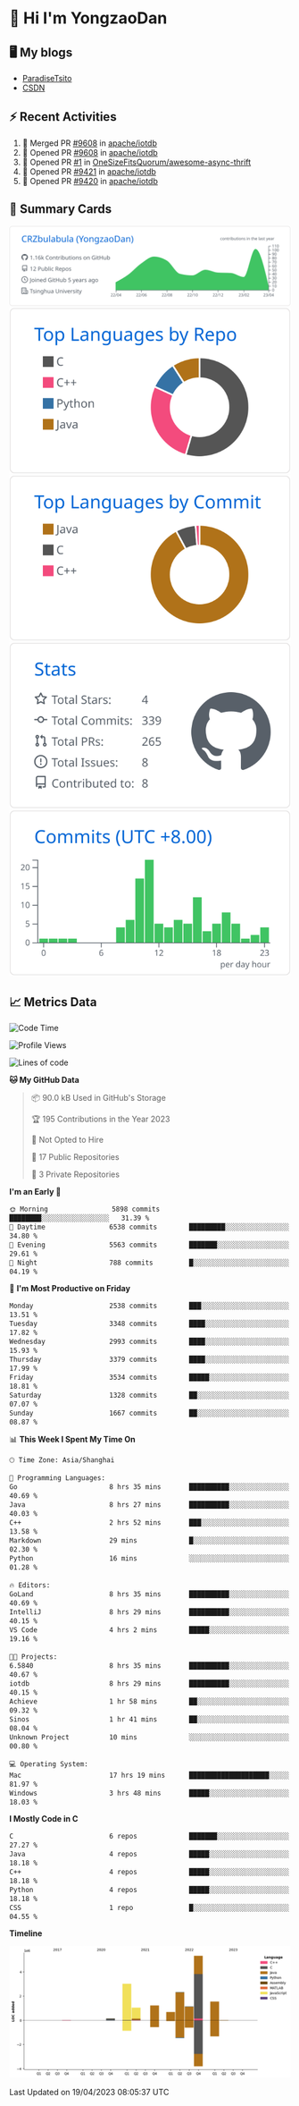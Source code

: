# 👋 Hi I'm YongzaoDan

## 🖥 My blogs
  + [ParadiseTsito](https://www.paradisetsito.love/)
  + [CSDN](https://blog.csdn.net/CRZbulabula?type=blog)

## ⚡ Recent Activities
<!--START_SECTION:activity-->
1. 🎉 Merged PR [#9608](https://github.com/apache/iotdb/pull/9608) in [apache/iotdb](https://github.com/apache/iotdb)
2. 💪 Opened PR [#9608](https://github.com/apache/iotdb/pull/9608) in [apache/iotdb](https://github.com/apache/iotdb)
3. 💪 Opened PR [#1](https://github.com/OneSizeFitsQuorum/awesome-async-thrift/pull/1) in [OneSizeFitsQuorum/awesome-async-thrift](https://github.com/OneSizeFitsQuorum/awesome-async-thrift)
4. 💪 Opened PR [#9421](https://github.com/apache/iotdb/pull/9421) in [apache/iotdb](https://github.com/apache/iotdb)
5. 💪 Opened PR [#9420](https://github.com/apache/iotdb/pull/9420) in [apache/iotdb](https://github.com/apache/iotdb)
<!--END_SECTION:activity-->

## 🎑 Summary Cards

[![](https://raw.githubusercontent.com/CRZbulabula/CRZbulabula/main/profile-summary-card-output/github/0-profile-details.svg)](https://github.com/vn7n24fzkq/github-profile-summary-cards)
[![](https://raw.githubusercontent.com/CRZbulabula/CRZbulabula/main/profile-summary-card-output/github/1-repos-per-language.svg)](https://github.com/vn7n24fzkq/github-profile-summary-cards) [![](https://raw.githubusercontent.com/CRZbulabula/CRZbulabula/main/profile-summary-card-output/github/2-most-commit-language.svg)](https://github.com/vn7n24fzkq/github-profile-summary-cards)
[![](https://raw.githubusercontent.com/CRZbulabula/CRZbulabula/main/profile-summary-card-output/github/3-stats.svg)](https://github.com/vn7n24fzkq/github-profile-summary-cards) [![](https://raw.githubusercontent.com/CRZbulabula/CRZbulabula/main/profile-summary-card-output/github/4-productive-time.svg)](https://github.com/vn7n24fzkq/github-profile-summary-cards)

## 📈 Metrics Data

<!--START_SECTION:waka-->
![Code Time](http://img.shields.io/badge/Code%20Time-70%20hrs%2019%20mins-blue)

![Profile Views](http://img.shields.io/badge/Profile%20Views-2-blue)

![Lines of code](https://img.shields.io/badge/From%20Hello%20World%20I%27ve%20Written-16.4%20million%20lines%20of%20code-blue)

**🐱 My GitHub Data** 

> 📦 90.0 kB Used in GitHub's Storage 
 > 
> 🏆 195 Contributions in the Year 2023
 > 
> 🚫 Not Opted to Hire
 > 
> 📜 17 Public Repositories 
 > 
> 🔑 3 Private Repositories 
 > 
**I'm an Early 🐤** 

```text
🌞 Morning                5898 commits        ████████░░░░░░░░░░░░░░░░░   31.39 % 
🌆 Daytime                6538 commits        █████████░░░░░░░░░░░░░░░░   34.80 % 
🌃 Evening                5563 commits        ███████░░░░░░░░░░░░░░░░░░   29.61 % 
🌙 Night                  788 commits         █░░░░░░░░░░░░░░░░░░░░░░░░   04.19 % 
```
📅 **I'm Most Productive on Friday** 

```text
Monday                   2538 commits        ███░░░░░░░░░░░░░░░░░░░░░░   13.51 % 
Tuesday                  3348 commits        ████░░░░░░░░░░░░░░░░░░░░░   17.82 % 
Wednesday                2993 commits        ████░░░░░░░░░░░░░░░░░░░░░   15.93 % 
Thursday                 3379 commits        ████░░░░░░░░░░░░░░░░░░░░░   17.99 % 
Friday                   3534 commits        █████░░░░░░░░░░░░░░░░░░░░   18.81 % 
Saturday                 1328 commits        ██░░░░░░░░░░░░░░░░░░░░░░░   07.07 % 
Sunday                   1667 commits        ██░░░░░░░░░░░░░░░░░░░░░░░   08.87 % 
```


📊 **This Week I Spent My Time On** 

```text
🕑︎ Time Zone: Asia/Shanghai

💬 Programming Languages: 
Go                       8 hrs 35 mins       ██████████░░░░░░░░░░░░░░░   40.69 % 
Java                     8 hrs 27 mins       ██████████░░░░░░░░░░░░░░░   40.03 % 
C++                      2 hrs 52 mins       ███░░░░░░░░░░░░░░░░░░░░░░   13.58 % 
Markdown                 29 mins             █░░░░░░░░░░░░░░░░░░░░░░░░   02.30 % 
Python                   16 mins             ░░░░░░░░░░░░░░░░░░░░░░░░░   01.28 % 

🔥 Editors: 
GoLand                   8 hrs 35 mins       ██████████░░░░░░░░░░░░░░░   40.69 % 
IntelliJ                 8 hrs 29 mins       ██████████░░░░░░░░░░░░░░░   40.15 % 
VS Code                  4 hrs 2 mins        █████░░░░░░░░░░░░░░░░░░░░   19.16 % 

🐱‍💻 Projects: 
6.5840                   8 hrs 35 mins       ██████████░░░░░░░░░░░░░░░   40.67 % 
iotdb                    8 hrs 29 mins       ██████████░░░░░░░░░░░░░░░   40.15 % 
Achieve                  1 hr 58 mins        ██░░░░░░░░░░░░░░░░░░░░░░░   09.32 % 
Sinos                    1 hr 41 mins        ██░░░░░░░░░░░░░░░░░░░░░░░   08.04 % 
Unknown Project          10 mins             ░░░░░░░░░░░░░░░░░░░░░░░░░   00.80 % 

💻 Operating System: 
Mac                      17 hrs 19 mins      ████████████████████░░░░░   81.97 % 
Windows                  3 hrs 48 mins       █████░░░░░░░░░░░░░░░░░░░░   18.03 % 
```

**I Mostly Code in C** 

```text
C                        6 repos             ███████░░░░░░░░░░░░░░░░░░   27.27 % 
Java                     4 repos             █████░░░░░░░░░░░░░░░░░░░░   18.18 % 
C++                      4 repos             █████░░░░░░░░░░░░░░░░░░░░   18.18 % 
Python                   4 repos             █████░░░░░░░░░░░░░░░░░░░░   18.18 % 
CSS                      1 repo              █░░░░░░░░░░░░░░░░░░░░░░░░   04.55 % 
```



**Timeline**

![Lines of Code chart](https://raw.githubusercontent.com/CRZbulabula/CRZbulabula/main/assets/bar_graph.png)


 Last Updated on 19/04/2023 08:05:37 UTC
<!--END_SECTION:waka-->

